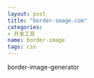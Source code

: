 ```yaml
---
layout: post
title: "border-image.com"
categories:
- 开发工具
name: border-image
tags: css
---
```


border-image-generator<!--break-->
